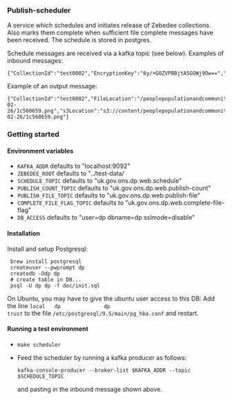 ### Publish-scheduler

A service which schedules and initiates release of Zebedee collections.
Also marks them complete when sufficient file complete messages have been received.  The schedule is stored in postgres.

Schedule messages are received via a kafka topic (see below). Examples of inbound messages:
```
{"CollectionId":"test0002","EncryptionKey":"6y/+G0ZVPBBjtA5GOWj9Ow==","ScheduleTime":"1234567890"}
```

Example of an output message:
```
{"CollectionId":"test0002","FileLocation":"/peoplepopulationandcommunity/2015-02-26/1c560659.png","s3Location":"s3://content/peoplepopulationandcommunity/2015-02-26/1c560659.png"}
```

### Getting started

#### Environment variables

* `KAFKA_ADDR` defaults to "localhost:9092"
* `ZEBEDEE_ROOT` defaults to "../test-data/
* `SCHEDULE_TOPIC` defaults to "uk.gov.ons.dp.web.schedule"
* `PUBLISH_COUNT_TOPIC` defaults to "uk.gov.ons.dp.web.publish-count"
* `PUBLISH_FILE_TOPIC` defaults to "uk.gov.ons.dp.web.publish-file"
* `COMPLETE_FILE_FLAG_TOPIC` defaults to "uk.gov.ons.dp.web.complete-file-flag"
* `DB_ACCESS` defaults to "user=dp dbname=dp sslmode=disable"

#### Installation

Install and setup Postgresql:
```
 brew install postgresql
 createuser --pwprompt dp
 createdb -Odp dp
 # create table in DB...
 psql -U dp dp -f doc/init.sql
```

On Ubuntu, you may have to give the ubuntu user access to this DB:
Add the line `local   dp              dp                                      trust` to the file `/etc/postgresql/9.5/main/pg_hba.conf` and restart.


#### Running a test environment

* `make scheduler`
* Feed the scheduler by running a kafka producer as follows:

  ```
  kafka-console-producer --broker-list $KAFKA_ADDR --topic $SCHEDULE_TOPIC
  ```

  and pasting in the inbound message shown above.
